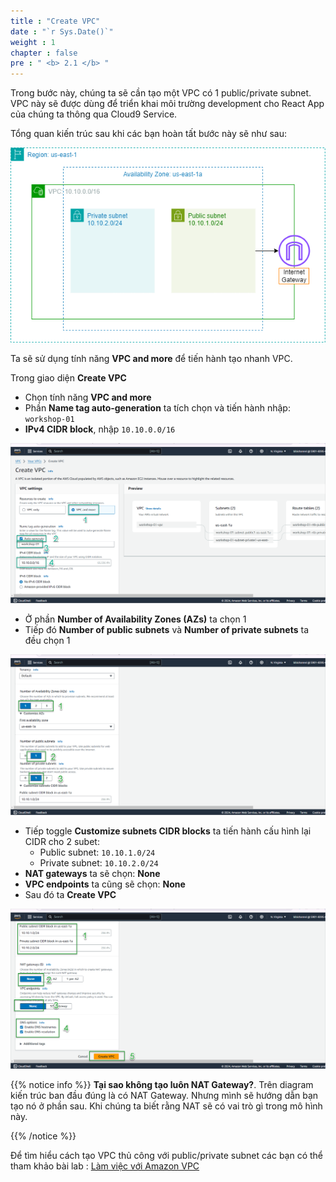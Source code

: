 ```yaml
---
title : "Create VPC"
date : "`r Sys.Date()`"
weight : 1
chapter : false
pre : " <b> 2.1 </b> "
---
```


Trong bước này, chúng ta sẽ cần tạo một VPC có 1 public/private subnet.
VPC này sẽ được dùng để triển khai môi trường development cho React App của chúng ta thông qua Cloud9 Service.

Tổng quan kiến trúc sau khi các bạn hoàn tất bước này sẽ như sau:

![VPC](/images/2-prerequiste/2.1-createVPC/001-createVPC.png)

Ta sẽ sử dụng tính năng **VPC and more** để tiến hành tạo nhanh VPC.

Trong giao diện **Create VPC**

- Chọn tính năng **VPC and more**
- Phần **Name tag auto-generation** ta tích chọn và tiến hành nhập: `workshop-01`
- **IPv4 CIDR block**, nhập `10.10.0.0/16`

![VPC](/images/2-prerequiste/2.1-createVPC/002-createVPC.png)

- Ở phần **Number of Availability Zones (AZs)** ta chọn 1
- Tiếp đó **Number of public subnets** và **Number of private subnets** ta đều chọn 1

![VPC](/images/2-prerequiste/2.1-createVPC/003-createVPC.png)

- Tiếp toggle **Customize subnets CIDR blocks** ta tiến hành cấu hình lại CIDR cho 2 subet:
  - Public subnet: `10.10.1.0/24`
  - Private subnet: `10.10.2.0/24`
- **NAT gateways** ta sẽ chọn: **None**
- **VPC endpoints** ta cũng sẽ chọn: **None**
- Sau đó ta **Create VPC**

![VPC](/images/2-prerequiste/2.1-createVPC/004-createVPC.png)

{{% notice info %}}
**Tại sao không tạo luôn NAT Gateway?**. Trên diagram kiến trúc ban đầu đúng là có NAT Gateway. Nhưng mình sẽ hướng dẫn bạn tạo nó ở phần sau. Khi chúng ta biết rằng NAT sẽ có vai trò gì trong mô hình này.

{{% /notice %}}

Để tìm hiểu cách tạo VPC thủ công với public/private subnet các bạn có thể tham khảo bài lab :
[Làm việc với Amazon VPC](https://000003.awsstudygroup.com/vi/)